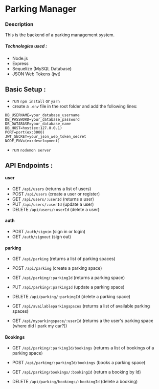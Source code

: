 # Parking Manager

### Description

This is the backend of a parking management system.

##### Technologies used :

- Node.js
- Express
- Sequelize (MySQL Database)
- JSON Web Tokens (jwt)

## Basic Setup :

- run `npm install` or `yarn`
- create a `.env` file in the root folder and add the following lines:

```
DB_USERNAME=your_database_username
DB_PASSWORD=your_database_password
DB_DATABASE=your_database_name
DB_HOST=host(ex:127.0.0.1)
PORT=port(ex:3000)
JWT_SECRET=your_json_web_token_secret
NODE_ENV=(ex:development)
```

- run `nodemon server`

## API Endpoints :

#### user

- GET `/api/users` (returns a list of users)
- POST `/api/users` (create a user or register)
- GET `/api/users/:userId` (returns a user)
- PUT `/api/users/:userId` (update a user)
- DELETE `/api/users/:userId` (delete a user)

#### auth

- POST `/auth/signin` (sign in or login)
- GET `/auth/signout` (sign out)

#### parking

- GET `/api/parking` (returns a list of parking spaces)
- POST `/api/parking` (create a parking space)
- GET `/api/parking/:parkingId` (returns a parking space)
- PUT `/api/parking/:parkingId` (update a parking space)
- DELETE `/api/parking/:parkingId` (delete a parking space)

- GET `/api/availableparkingspaces` (returns a list of available parking spaces)
- GET `/api/myparkingspace/:userId` (returns a the user's parking space (where did I park my car?))

#### Bookings

- GET `/api/parking/:parkingId/bookings` (returns a list of bookings of a parking space)
- POST `/api/parking/:parkingId/bookings` (books a parking space)

- GET `/api/parking/bookings/:bookingId` (return a booking by Id)
- DELETE `/api/parking/bookings/:bookingId` (delete a booking)

